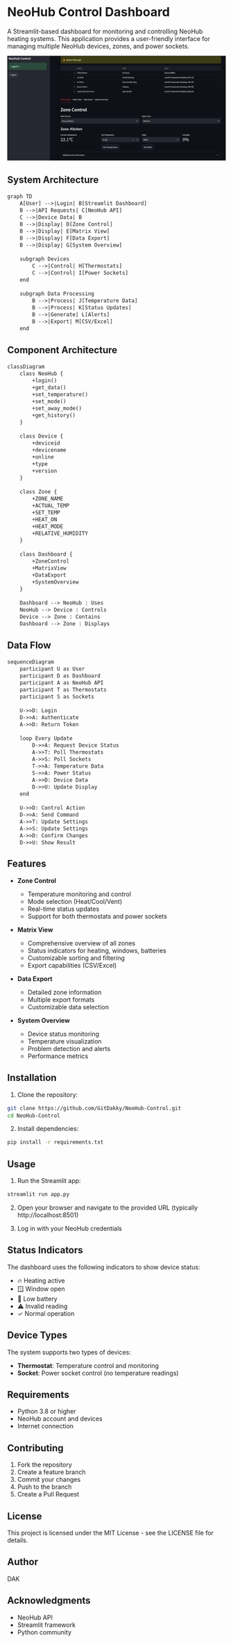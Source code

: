 # NeoHub Control Dashboard

A Streamlit-based dashboard for monitoring and controlling NeoHub heating systems. This application provides a user-friendly interface for managing multiple NeoHub devices, zones, and power sockets.

![Dashboard Screenshot](image.png)

## System Architecture

```mermaid
graph TD
    A[User] -->|Login| B[Streamlit Dashboard]
    B -->|API Requests| C[NeoHub API]
    C -->|Device Data| B
    B -->|Display| D[Zone Control]
    B -->|Display| E[Matrix View]
    B -->|Display| F[Data Export]
    B -->|Display| G[System Overview]
    
    subgraph Devices
        C -->|Control| H[Thermostats]
        C -->|Control| I[Power Sockets]
    end
    
    subgraph Data Processing
        B -->|Process| J[Temperature Data]
        B -->|Process| K[Status Updates]
        B -->|Generate| L[Alerts]
        B -->|Export| M[CSV/Excel]
    end
```

## Component Architecture

```mermaid
classDiagram
    class NeoHub {
        +login()
        +get_data()
        +set_temperature()
        +set_mode()
        +set_away_mode()
        +get_history()
    }
    
    class Device {
        +deviceid
        +devicename
        +online
        +type
        +version
    }
    
    class Zone {
        +ZONE_NAME
        +ACTUAL_TEMP
        +SET_TEMP
        +HEAT_ON
        +HEAT_MODE
        +RELATIVE_HUMIDITY
    }
    
    class Dashboard {
        +ZoneControl
        +MatrixView
        +DataExport
        +SystemOverview
    }

    Dashboard --> NeoHub : Uses
    NeoHub --> Device : Controls
    Device --> Zone : Contains
    Dashboard --> Zone : Displays
```

## Data Flow

```mermaid
sequenceDiagram
    participant U as User
    participant D as Dashboard
    participant A as NeoHub API
    participant T as Thermostats
    participant S as Sockets

    U->>D: Login
    D->>A: Authenticate
    A->>D: Return Token
    
    loop Every Update
        D->>A: Request Device Status
        A->>T: Poll Thermostats
        A->>S: Poll Sockets
        T->>A: Temperature Data
        S->>A: Power Status
        A->>D: Device Data
        D->>U: Update Display
    end

    U->>D: Control Action
    D->>A: Send Command
    A->>T: Update Settings
    A->>S: Update Settings
    A->>D: Confirm Changes
    D->>U: Show Result
```

## Features

- **Zone Control**
  - Temperature monitoring and control
  - Mode selection (Heat/Cool/Vent)
  - Real-time status updates
  - Support for both thermostats and power sockets

- **Matrix View**
  - Comprehensive overview of all zones
  - Status indicators for heating, windows, batteries
  - Customizable sorting and filtering
  - Export capabilities (CSV/Excel)

- **Data Export**
  - Detailed zone information
  - Multiple export formats
  - Customizable data selection

- **System Overview**
  - Device status monitoring
  - Temperature visualization
  - Problem detection and alerts
  - Performance metrics

## Installation

1. Clone the repository:
```bash
git clone https://github.com/GitDakky/NeoHub-Control.git
cd NeoHub-Control
```

2. Install dependencies:
```bash
pip install -r requirements.txt
```

## Usage

1. Run the Streamlit app:
```bash
streamlit run app.py
```

2. Open your browser and navigate to the provided URL (typically http://localhost:8501)

3. Log in with your NeoHub credentials

## Status Indicators

The dashboard uses the following indicators to show device status:

- 🔥 Heating active
- 🪟 Window open
- 🔋 Low battery
- ⚠️ Invalid reading
- ✓ Normal operation

## Device Types

The system supports two types of devices:

- **Thermostat**: Temperature control and monitoring
- **Socket**: Power socket control (no temperature readings)

## Requirements

- Python 3.8 or higher
- NeoHub account and devices
- Internet connection

## Contributing

1. Fork the repository
2. Create a feature branch
3. Commit your changes
4. Push to the branch
5. Create a Pull Request

## License

This project is licensed under the MIT License - see the LICENSE file for details.

## Author

DAK

## Acknowledgments

- NeoHub API
- Streamlit framework
- Python community
